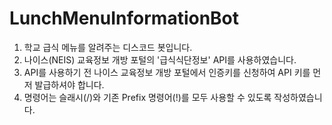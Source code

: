 # LunchMenuInformationBot
1. 학교 급식 메뉴를 알려주는 디스코드 봇입니다.<br/>
2. 나이스(NEIS) 교육정보 개방 포털의 '급식식단정보' API를 사용하였습니다.<br/>
3. API를 사용하기 전 나이스 교육정보 개방 포털에서 인증키를 신청하여 API 키를 먼저 발급하셔야 합니다.<br/>
4. 명령어는 슬래시(/)와 기존 Prefix 명령어(!)를 모두 사용할 수 있도록 작성하였습니다.
